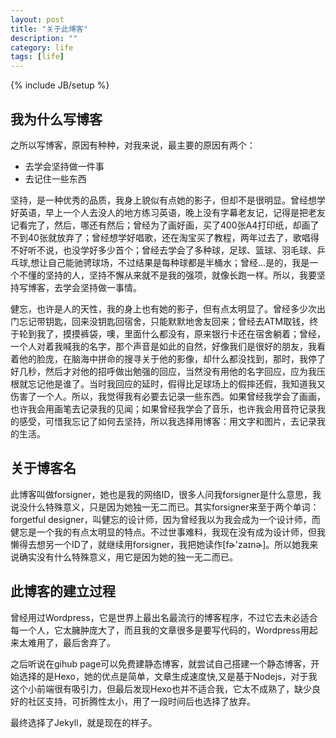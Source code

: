 ```yaml
---
layout: post
title: "关于此博客"
description: ""
category: life
tags: [life]
---
```

{% include JB/setup %}

## 我为什么写博客

之所以写博客，原因有种种，对我来说，最主要的原因有两个：

- 去学会坚持做一件事
- 去记住一些东西

坚持，是一种优秀的品质，我身上貌似有点她的影子，但却不是很明显。曾经想学好英语，早上一个人去没人的地方练习英语，晚上没有字幕老友记，记得是把老友记看完了，然后，哪还有然后；曾经为了画好画，买了400张A4打印纸，却画了不到40张就放弃了；曾经想学好唱歌，还在淘宝买了教程，两年过去了，歌唱得不好听不说，也没学好多少首个；曾经去学会了多种球，足球、篮球、羽毛球、乒乓球,想让自己能驰骋球场，不过结果是每种球都是半桶水；曾经...是的，我是一个不懂的坚持的人，坚持不懈从来就不是我的强项，就像长跑一样。所以，我要坚持写博客，去学会坚持做一事情。

健忘，也许是人的天性，我的身上也有她的影子，但有点太明显了。曾经多少次出门忘记带钥匙，回来没钥匙回宿舍，只能默默地舍友回来；曾经去ATM取钱，终于轮到我了，摸摸裤袋，噢，里面什么都没有，原来银行卡还在宿舍躺着；曾经，一个人对着我喊我的名字，那个声音是如此的自然，好像我们是很好的朋友，我看着他的脸庞，在脑海中拼命的搜寻关于他的影像，却什么都没找到，那时，我停了好几秒，然后才对他的招呼做出勉强的回应，当然没有用他的名字回应，应为我压根就忘记他是谁了。当时我回应的延时，假得比足球场上的假摔还假，我知道我又伤害了一个人。所以，我觉得我有必要去记录一些东西。如果曾经我学会了画画，也许我会用画笔去记录我的见闻；如果曾经我学会了音乐，也许我会用音符记录我的感受，可惜我忘记了如何去坚持，所以我选择用博客：用文字和图片，去记录我的生活。

## 关于博客名

此博客叫做forsigner，她也是我的网络ID，很多人问我forsigner是什么意思，我说没什么特殊意义，只是因为她独一无二而已。其实forsigner来至于两个单词：forgetful designer，叫健忘的设计师，因为曾经我以为我会成为一个设计师，而健忘是一个我的有点太明显的特点。不过世事难料，我现在没有成为设计师，但我懒得去想另一个ID了，就继续用forsigner，我把她读作[fɚ'zaɪnɚ]。所以她我来说确实没有什么特殊意义，用它是因为她的独一无二而已。

## 此博客的建立过程

曾经用过Wordpress，它是世界上最出名最流行的博客程序，不过它去未必适合每一个人，它太臃肿庞大了，而且我的文章很多是要写代码的，Wordpress用起来太难用了，最后舍弃了。

之后听说在gihub
page可以免费建静态博客，就尝试自己搭建一个静态博客，开始选择的是Hexo，她的优点是简单，文章生成速度快,又是基于Nodejs，对于我这个小前端很有吸引力，但最后发现Hexo也并不适合我，它太不成熟了，缺少良好的社区支持，可折腾性太小，用了一段时间后也选择了放弃。

最终选择了Jekyll，就是现在的样子。
